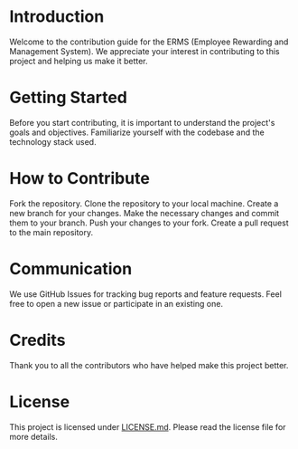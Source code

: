 # Introduction
Welcome to the contribution guide for the ERMS (Employee Rewarding and Management System). We appreciate your interest in contributing to this project and helping us make it better.

# Getting Started
Before you start contributing, it is important to understand the project's goals and objectives. Familiarize yourself with the codebase and the technology stack used.

# How to Contribute
Fork the repository.
Clone the repository to your local machine.
Create a new branch for your changes.
Make the necessary changes and commit them to your branch.
Push your changes to your fork.
Create a pull request to the main repository.

# Communication
We use GitHub Issues for tracking bug reports and feature requests. Feel free to open a new issue or participate in an existing one.

# Credits
Thank you to all the contributors who have helped make this project better.

# License
This project is licensed under [LICENSE.md](LICENSE). Please read the license file for more details.
